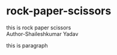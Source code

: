 # rock-paper-scissors
this is rock paper scissors
<br>
Author-Shaileshkumar Yadav
<p>this is paragraph</p>
